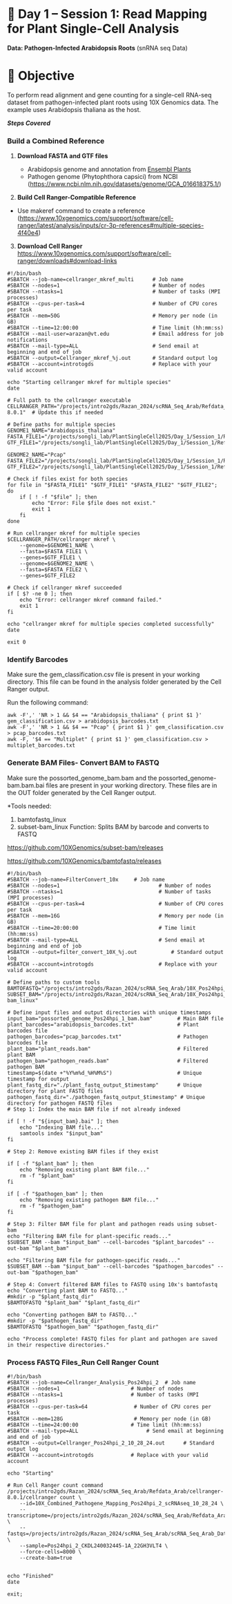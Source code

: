 # 📘 Day 1 – Session 1: Read Mapping for Plant Single-Cell Analysis  
**Data: Pathogen-Infected Arabidopsis Roots** (snRNA seq Data)

# 🧬 Objective  
To perform read alignment and gene counting for a single-cell RNA-seq dataset from pathogen-infected plant roots using 10X Genomics data. The example uses Arabidopsis thaliana as the host.

***Steps Covered***

### Build a Combined Reference

1. **Download FASTA and GTF files**  
   - Arabidopsis genome and annotation from [Ensembl Plants](https://plants.ensembl.org/Arabidopsis_thaliana/Info/Index)
   - Pathogen genome (Phytophthora capsici) from NCBI (https://www.ncbi.nlm.nih.gov/datasets/genome/GCA_016618375.1/)

2. **Build Cell Ranger-Compatible Reference**  
- Use makeref command to create a reference (https://www.10xgenomics.com/support/software/cell-ranger/latest/analysis/inputs/cr-3p-references#multiple-species-4f40e4)

3. **Download Cell Ranger**
 https://www.10xgenomics.com/support/software/cell-ranger/downloads#download-links
  
```
#!/bin/bash
#SBATCH --job-name=cellranger_mkref_multi      # Job name
#SBATCH --nodes=1                              # Number of nodes
#SBATCH --ntasks=1                             # Number of tasks (MPI processes)
#SBATCH --cpus-per-task=4                      # Number of CPU cores per task
#SBATCH --mem=50G                              # Memory per node (in GB)
#SBATCH --time=12:00:00                        # Time limit (hh:mm:ss)
#SBATCH --mail-user=arazan@vt.edu              # Email address for job notifications
#SBATCH --mail-type=ALL                        # Send email at beginning and end of job
#SBATCH --output=Cellranger_mkref_%j.out       # Standard output log
#SBATCH --account=introtogds                   # Replace with your valid account

echo "Starting cellranger mkref for multiple species"
date

# Full path to the cellranger executable
CELLRANGER_PATH="/projects/intro2gds/Razan_2024/scRNA_Seq_Arab/Refdata_Arab/cellranger-8.0.1"  # Update this if needed

# Define paths for multiple species
GENOME1_NAME="Arabidopsis_thaliana"
FASTA_FILE1="/projects/songli_lab/PlantSingleCell2025/Day_1/Session_1/Ref_Genome10X_Multiple_Species_Genome/Arabidopsis_thaliana.TAIR10.dna_sm.toplevel.fa"
GTF_FILE1="/projects/songli_lab/PlantSingleCell2025/Day_1/Session_1/Ref_Genome10X_Multiple_Species_Genome/Arabidopsis_thaliana.TAIR10.59.gtf.filtered.gtf"

GENOME2_NAME="Pcap"
FASTA_FILE2="/projects/songli_lab/PlantSingleCell2025/Day_1/Session_1/Ref_Genome10X_Multiple_Species_Genome/GCA_016618375.1_Pcap_4.1_genomic_cleaned.fasta"
GTF_FILE2="/projects/songli_lab/PlantSingleCell2025/Day_1/Session_1/Ref_Genome10X_Multiple_Species_Genome/GCA_016618375.1_Pcap_4.1_genomic_Filtered.gtf"

# Check if files exist for both species
for file in "$FASTA_FILE1" "$GTF_FILE1" "$FASTA_FILE2" "$GTF_FILE2"; do
    if [ ! -f "$file" ]; then
        echo "Error: File $file does not exist."
        exit 1
    fi
done

# Run cellranger mkref for multiple species
$CELLRANGER_PATH/cellranger mkref \
    --genome=$GENOME1_NAME \
    --fasta=$FASTA_FILE1 \
    --genes=$GTF_FILE1 \
    --genome=$GENOME2_NAME \
    --fasta=$FASTA_FILE2 \
    --genes=$GTF_FILE2

# Check if cellranger mkref succeeded
if [ $? -ne 0 ]; then
    echo "Error: cellranger mkref command failed."
    exit 1
fi

echo "cellranger mkref for multiple species completed successfully"
date

exit 0   
```
### Identify Barcodes 
Make sure the gem_classification.csv file is present in your working directory. This file can be found in the analysis folder generated by the Cell Ranger output.

Run the following command: 
```
awk -F',' 'NR > 1 && $4 == "Arabidopsis_thaliana" { print $1 }' gem_classification.csv > arabidopsis_barcodes.txt 
awk -F',' 'NR > 1 && $4 == "Pcap" { print $1 }' gem_classification.csv > pcap_barcodes.txt 
awk -F, '$4 == "Multiplet" { print $1 }' gem_classification.csv > multiplet_barcodes.txt
```
### Generate BAM Files- Convert BAM to FASTQ
Make sure the possorted_genome_bam.bam and the possorted_genome-bam.bam.bai files are present in your working directory. These files are in the OUT folder generated by the Cell Ranger output.

*Tools needed:
1. bamtofastq_linux
2. subset-bam_linux
Function: Splits BAM by barcode and converts to FASTQ

https://github.com/10XGenomics/subset-bam/releases 

https://github.com/10XGenomics/bamtofastq/releases 

```
#!/bin/bash
#SBATCH --job-name=FilterConvert_10x     # Job name
#SBATCH --nodes=1                                # Number of nodes
#SBATCH --ntasks=1                               # Number of tasks (MPI processes)
#SBATCH --cpus-per-task=4                        # Number of CPU cores per task
#SBATCH --mem=16G                                # Memory per node (in GB)
#SBATCH --time=20:00:00                          # Time limit (hh:mm:ss)
#SBATCH --mail-type=ALL                          # Send email at beginning and end of job
#SBATCH --output=filter_convert_10X_%j.out           # Standard output log
#SBATCH --account=introtogds                     # Replace with your valid account

# Define paths to custom tools
BAMTOFASTQ="/projects/intro2gds/Razan_2024/scRNA_Seq_Arab/10X_Pos24hpi_Bam_file_Barcode_File/Pos24hpi_1/10_31_24/bamtofastq_linux"
SUBSET_BAM="/projects/intro2gds/Razan_2024/scRNA_Seq_Arab/10X_Pos24hpi_Bam_file_Barcode_File/Pos24hpi_1/10_31_24/subset-bam_linux"

# Define input files and output directories with unique timestamps
input_bam="possorted_genome_Pos24hpi_1_bam.bam"        # Main BAM file
plant_barcodes="arabidopsis_barcodes.txt"              # Plant barcodes file
pathogen_barcodes="pcap_barcodes.txt"                  # Pathogen barcodes file
plant_bam="plant_reads.bam"                            # Filtered plant BAM
pathogen_bam="pathogen_reads.bam"                      # Filtered pathogen BAM
timestamp=$(date +"%Y%m%d_%H%M%S")                     # Unique timestamp for output
plant_fastq_dir="./plant_fastq_output_$timestamp"      # Unique directory for plant FASTQ files
pathogen_fastq_dir="./pathogen_fastq_output_$timestamp" # Unique directory for pathogen FASTQ files
# Step 1: Index the main BAM file if not already indexed

if [ ! -f "${input_bam}.bai" ]; then
    echo "Indexing BAM file..."
    samtools index "$input_bam"
fi

# Step 2: Remove existing BAM files if they exist

if [ -f "$plant_bam" ]; then
    echo "Removing existing plant BAM file..."
    rm -f "$plant_bam"
fi

if [ -f "$pathogen_bam" ]; then
    echo "Removing existing pathogen BAM file..."
    rm -f "$pathogen_bam"
fi

# Step 3: Filter BAM file for plant and pathogen reads using subset-bam
echo "Filtering BAM file for plant-specific reads..."
$SUBSET_BAM --bam "$input_bam" --cell-barcodes "$plant_barcodes" --out-bam "$plant_bam"

echo "Filtering BAM file for pathogen-specific reads..."
$SUBSET_BAM --bam "$input_bam" --cell-barcodes "$pathogen_barcodes" --out-bam "$pathogen_bam"

# Step 4: Convert filtered BAM files to FASTQ using 10x's bamtofastq
echo "Converting plant BAM to FASTQ..."
#mkdir -p "$plant_fastq_dir"
$BAMTOFASTQ "$plant_bam" "$plant_fastq_dir"

echo "Converting pathogen BAM to FASTQ..."
#mkdir -p "$pathogen_fastq_dir"
$BAMTOFASTQ "$pathogen_bam" "$pathogen_fastq_dir"

echo "Process complete! FASTQ files for plant and pathogen are saved in their respective directories."
```
### Process FASTQ Files_Run Cell Ranger Count 

```
#!/bin/bash
#SBATCH --job-name=Cellranger_Analysis_Pos24hpi_2  # Job name
#SBATCH --nodes=1                       # Number of nodes
#SBATCH --ntasks=1                      # Number of tasks (MPI processes)
#SBATCH --cpus-per-task=64               # Number of CPU cores per task
#SBATCH --mem=128G                       # Memory per node (in GB)
#SBATCH --time=24:00:00                 # Time limit (hh:mm:ss)
#SBATCH --mail-type=ALL                      # Send email at beginning and end of job
#SBATCH --output=Cellranger_Pos24hpi_2_10_28_24.out      # Standard output log
#SBATCH --account=introtogds            # Replace with your valid account

echo "Starting"

# Run Cell Ranger count command
/projects/intro2gds/Razan_2024/scRNA_Seq_Arab/Refdata_Arab/cellranger-8.0.1/cellranger count \
    --id=10X_Combined_Pathogene_Mapping_Pos24hpi_2_scRNAseq_10_28_24 \
    --transcriptome=/projects/intro2gds/Razan_2024/scRNA_Seq_Arab/Refdata_Arab/Ref_Genome10X_Multiple_Species_Genome_10_22_24/Arabidopsis_thaliana_and_Pcap \
    --fastqs=/projects/intro2gds/Razan_2024/scRNA_Seq_Arab/scRNA_Seq_Arab_Data/usftp21.novogene.com/01.RawData/Pos24hpi_2 \
    --sample=Pos24hpi_2_CKDL240032445-1A_22GH3VLT4 \
    --force-cells=8000 \
    --create-bam=true
    

echo "Finished"
date

exit;
```


